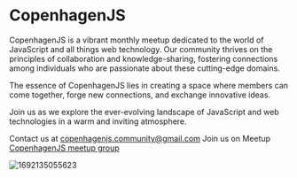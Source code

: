 # CopenhagenJS

CopenhagenJS is a vibrant monthly meetup dedicated to the world of JavaScript and all things web technology. 
Our community thrives on the principles of collaboration and knowledge-sharing, fostering connections among individuals who are passionate about these cutting-edge domains.

The essence of CopenhagenJS lies in creating a space where members can come together, forge new connections, and exchange innovative ideas. 

Join us as we explore the ever-evolving landscape of JavaScript and web technologies in a warm and inviting atmosphere.

Contact us at <a href="mailto:copenhagenjs.community@gmail.com">copenhagenjs.community@gmail.com</a>
Join us on Meetup <a href="https://www.meetup.com/copenhagenjs/">CopenhagenJS meetup group</a>

![1692135055623](https://github.com/copenhagenjs-dk/.github/assets/10253713/0ac1af6a-dc26-45bf-9340-17bd2f393202)
